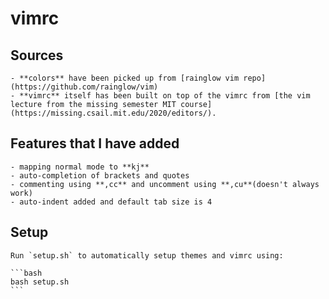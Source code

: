 # vimrc

## Sources

    - **colors** have been picked up from [rainglow vim repo](https://github.com/rainglow/vim)
    - **vimrc** itself has been built on top of the vimrc from [the vim lecture from the missing semester MIT course](https://missing.csail.mit.edu/2020/editors/).

## Features that I have added

    - mapping normal mode to **kj**
    - auto-completion of brackets and quotes
    - commenting using **,cc** and uncomment using **,cu**(doesn't always work)
    - auto-indent added and default tab size is 4

## Setup

    Run `setup.sh` to automatically setup themes and vimrc using: 

    ```bash
    bash setup.sh
    ```

